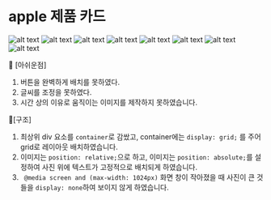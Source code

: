 # apple 제품 카드

![alt text](image.png)
![alt text](image-1.png)
![alt text](image-2.png)
![alt text](image-3.png)
![alt text](image-4.png)
![alt text](image-5.png)
![alt text](<스크린샷 2024-05-18 220612.png>)
![alt text](<스크린샷 2024-05-18 220621.png>)

🫥 [아쉬운점]

1. 버튼을 완벽하게 배치를 못하였다.
2. 글씨를 조정을 못하였다.
3. 시간 상의 이유로 움직이는 이미지를 제작하지 못하였습니다.

🚩[구조]
1. 최상위 div 요소를 ```container```로 감쌌고, container에는 ```display: grid;``` 를 주어 grid로 레이아웃 배치하였습니다.
2. 이미지는 ```position: relative;```으로 하고, 이미지는 ```position: absolute;```를 설정하여 사진 위에 텍스트가 고정적으로 배치되게 하였습니다.
3. ```  @media screen and (max-width: 1024px) ``` 화면 창이 작아졌을 때 사진이 큰 것들을 ```display: none```하여 보이지 않게 하였습니다.
